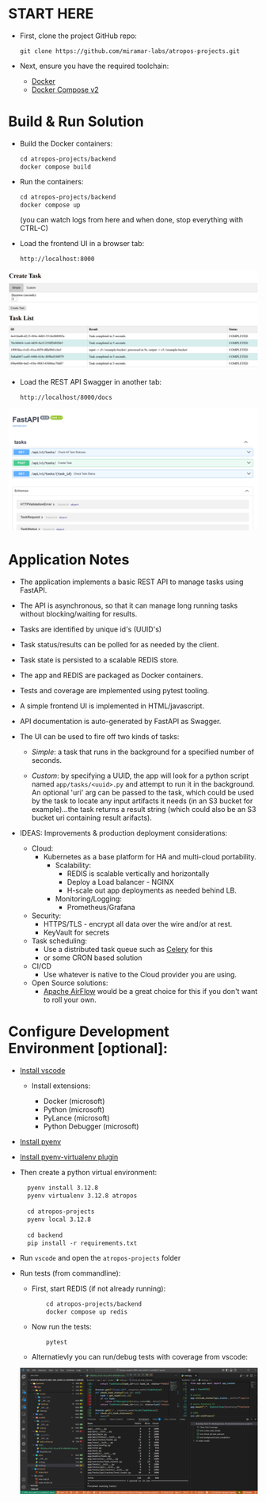 
# START HERE
- First, clone the project GitHub repo:
 
      git clone https://github.com/miramar-labs/atropos-projects.git

- Next, ensure you have the required toolchain:
  - [Docker](https://www.docker.com/)
  - [Docker Compose v2](https://docs.docker.com/compose/)
  
# Build & Run Solution
- Build the Docker containers:

      cd atropos-projects/backend
      docker compose build

- Run the containers:

      cd atropos-projects/backend
      docker compose up

  (you can watch logs from here and when done, stop everything with CTRL-C)

- Load the frontend UI in a browser tab:

      http://localhost:8000

![app](resources/scr2.png)

- Load the REST API Swagger in another tab:

      http://localhost/8000/docs


![swagger](resources/scr3.png)


# Application Notes

- The application implements a basic REST API to manage tasks using FastAPI.
- The API is asynchronous, so that it can manage long running tasks without blocking/waiting for results.
- Tasks are identified by unique id's (UUID's)
- Task status/results can be polled for as needed by the client.
- Task state is persisted to a scalable REDIS store.
- The app and REDIS are packaged as Docker containers.
- Tests and coverage are implemented using pytest tooling.
- A simple frontend UI is implemented in HTML/javascript.
- API documentation is auto-generated by FastAPI as Swagger.
- The UI can be used to fire off two kinds of tasks:
 
    - *Simple*: a task that runs in the background for a specified number of seconds.
  
    - *Custom*: by specifying a UUID, the app will look for a python script named `app/tasks/<uuid>.py` and attempt to run it in the background. An optional 'uri' arg can be passed to the task, which could be used by the task to locate any input artifacts it needs (in an S3 bucket for example)...the task returns a result string (which could also be an S3 bucket uri containing result arifacts).
- IDEAS: Improvements & production deployment considerations:
  - Cloud: 
      - Kubernetes as a base platform for HA and multi-cloud portability.
        - Scalability:
          - REDIS is scalable vertically and horizontally
          - Deploy a Load balancer - NGINX
          - H-scale out app deployments as needed behind LB.
        - Monitoring/Logging:
          - Prometheus/Grafana
  - Security:
    - HTTPS/TLS - encrypt all data over the wire and/or at rest.
    - KeyVault for secrets
  - Task scheduling:
    - Use a distributed task queue such as [Celery](https://github.com/celery/celery) for this
    - or some CRON based solution
  - CI/CD
    - Use whatever is native to the Cloud provider you are using.
  - Open Source solutions:
    - [Apache AirFlow](https://airflow.apache.org/) would be a great choice for this if you don't want to roll your own.

# Configure Development Environment [optional]:
  
- [Install vscode](https://code.visualstudio.com/)

  - Install extensions:
   
    - Docker (microsoft)
    - Python (microsoft)
    - PyLance (microsoft)
    - Python Debugger (microsoft)
  
  
- [Install pyenv](https://github.com/pyenv/pyenv)
  
- [Install pyenv-virtualenv plugin](https://github.com/pyenv/pyenv-virtualenv)
  
- Then create a python virtual environment:
  
        pyenv install 3.12.8
        pyenv virtualenv 3.12.8 atropos
        
        cd atropos-projects
        pyenv local 3.12.8

        cd backend
        pip install -r requirements.txt

- Run `vscode` and open the `atropos-projects` folder

- Run tests (from commandline):

  - First, start REDIS (if not already running):
  
            cd atropos-projects/backend
            docker compose up redis

  - Now run the tests:

            pytest

  - Alternatievly you can run/debug tests with coverage from vscode:

  ![test coverage](resources/scr1.png)
